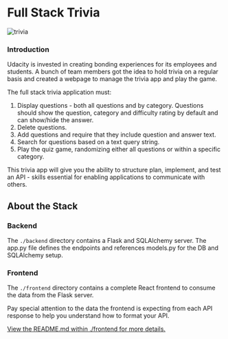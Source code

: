 # Full Stack Trivia

![trivia](https://user-images.githubusercontent.com/833824/82157851-df0a7980-9851-11ea-8b0d-a79c7763789d.jpg)

### Introduction

Udacity is invested in creating bonding experiences for its employees and students. A bunch of team members got the idea to hold trivia on a regular basis and created a webpage to manage the trivia app and play the game.

The full stack trivia application must:

1) Display questions - both all questions and by category. Questions should show the question, category and difficulty rating by default and can show/hide the answer. 
2) Delete questions.
3) Add questions and require that they include question and answer text.
4) Search for questions based on a text query string.
5) Play the quiz game, randomizing either all questions or within a specific category. 

This trivia app will give you the ability to structure plan, implement, and test an API - skills essential for enabling applications to communicate with others. 

## About the Stack

### Backend

The `./backend` directory contains a Flask and SQLAlchemy server. The app.py file defines the endpoints and references models.py for the DB and SQLAlchemy setup. 

### Frontend

The `./frontend` directory contains a complete React frontend to consume the data from the Flask server. 

Pay special attention to the data the frontend is expecting from each API response to help you understand how to format your API. 

[View the README.md within ./frontend for more details.](./frontend/README.md)

